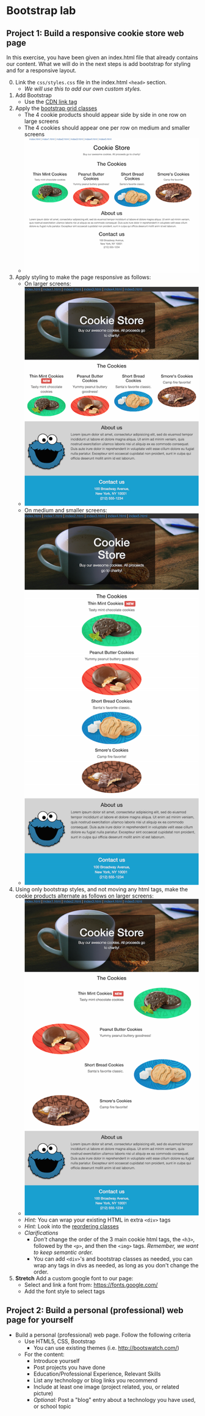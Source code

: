 # Bootstrap lab


## Project 1: Build a responsive cookie store web page

In this exercise, you have been given an index.html file that already contains our content. What we will do in the next steps is add bootstrap for styling and for a responsive layout.

0. Link the `css/styles.css` file in the index.html `<head>` section.
    - _We will use this to add our own custom styles._
1. Add Bootstrap
    - Use the [CDN link tag](https://getbootstrap.com/docs/4.5/getting-started/introduction/#quick-start)
2. Apply the [bootstrap grid classes](https://getbootstrap.com/docs/4.5/layout/grid/)
    - The 4 cookie products should appear side by side in one row on large screens
    - The 4 cookies should appear one per row on medium and smaller screens
    - ![grid](screenshots/cookie-store-grid.png)
3. Apply styling to make the page responsive as follows:
    - On larger screens:
    - ![larger screens](screenshots/cookie-store-large-screen.png)
    - On medium and smaller screens:
    - ![smaller screens](screenshots/cookie-store-mobile-screen.png)
4. Using only bootstrap styles, and not moving any html tags, make the cookie products alternate as follows on larger screens:
    - ![larger screens](screenshots/cookie-store-large-screen-alt.png)
    - _Hint:_ You can wrap your existing HTML in extra `<div>` tags
    - _Hint:_ Look into the [reordering classes](https://getbootstrap.com/docs/4.5/layout/grid/#reordering)
    - *Clarifications*
        + _Don't_ change the order of the 3 main cookie html tags, the `<h3>`, followed by the `<p>`, and then the `<img>` tags. _Remember, we want to keep semantic order._
        + You can add `<div>`'s and bootstrap classes as needed, you can wrap any tags in divs as needed, as long as you don't change the order.
5. **Stretch** Add a custom google font to our page:
    - Select and link a font from: https://fonts.google.com/
    - Add the font style to select tags

## Project 2: Build a personal (professional) web page for yourself

- Build a personal (professional) web page. Follow the following criteria
    * Use HTML5, CSS, Bootstrap
        - You can use existing themes (i.e. http://bootswatch.com/)
    * For the content:
        - Introduce yourself
        - Post projects you have done
        - Education/Professional Experience, Relevant Skills
        - List any technology or blog links you recommend
        - Include at least one image (project related, you, or related picture)
        - _Optional:_ Post a "blog" entry about a technology you have used, or school topic
